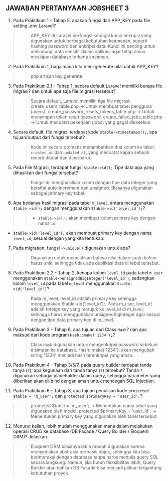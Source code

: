 ## JAWABAN PERTANYAAN JOBSHEET 3


1. Pada Praktikum 1 - Tahap 5, apakah fungsi dari APP_KEY pada file setting .env Laravel?
>> APP_KEY di Laravel berfungsi sebagai kunci enkripsi yang digunakan untuk berbagai kebutuhan keamanan, seperti hashing password dan enkripsi data. Kunci ini penting untuk melindungi data sensitif dalam aplikasi agar tetap aman meskipun database terkena ancaman.

2. Pada Praktikum 1, bagaimana kita men-generate nilai untuk APP_KEY?
>> php artisan key:generate

3. Pada Praktikum 2.1 - Tahap 1, secara default Laravel memiliki berapa file migrasi? dan untuk apa saja file migrasi tersebut?
>> Secara default, Laravel memiliki tiga file migrasi:
create_users_table.php → Untuk membuat tabel pengguna (users).
create_password_resets_tokens_table.php → Untuk menyimpan token reset password.
create_failed_jobs_table.php → Untuk mencatat pekerjaan (jobs) yang gagal dieksekus

4. Secara default, file migrasi terdapat kode `$table->timestamps();`, apa tujuan/output dari fungsi tersebut?
>> Kode ini secara otomatis menambahkan dua kolom ke tabel: `created_at` dan `updated_at`, yang mencatat kapan sebuah record dibuat dan diperbarui.

5. Pada File Migrasi, terdapat fungsi `$table->id();` Tipe data apa yang dihasilkan dari fungsi tersebut?
>> Fungsi ini menghasilkan kolom dengan tipe data integer yang bersifat auto-increment dan unsigned. Biasanya digunakan sebagai primary key tabel.

6. Apa bedanya hasil migrasi pada tabel `m_level`, antara menggunakan `$table->id();` dengan menggunakan `$table->id('level_id');`?
>> - `$table->id();` akan membuat kolom primary key dengan nama `id`.
- `$table->id('level_id');` akan membuat primary key dengan nama `level_id`, sesuai dengan yang kita tentukan.

7. Pada migration, fungsi `->unique()` digunakan untuk apa?
>> Digunakan untuk memastikan bahwa nilai dalam suatu kolom harus unik, sehingga tidak ada duplikasi data di tabel tersebut.

8. Pada Praktikum 2.2 - Tahap 2, kenapa kolom `level_id` pada tabel `m_user` menggunakan `$table->unsignedBigInteger('level_id')`, sedangkan kolom `level_id` pada tabel `m_level` menggunakan `$table->id('level_id')`?
>> Pada m_level, level_id adalah primary key sehingga menggunakan $table->id('level_id');.
Pada m_user, level_id adalah foreign key yang merujuk ke level_id di m_level, sehingga harus menggunakan unsignedBigInteger agar sesuai dengan tipe data primary key di m_level.

9. Pada Praktikum 3 - Tahap 6, apa tujuan dari Class `Hash`? dan apa maksud dari kode program `Hash::make('1234');`?
>> Class `Hash` digunakan untuk mengenkripsi password sebelum disimpan ke database.
Hash::make('1234'); akan mengubah string '1234' menjadi hash terenkripsi yang aman.

10. Pada Praktikum 4 - Tahap 3/5/7, pada query builder terdapat tanda tanya (`?`), apa kegunaan dari tanda tanya (`?`) tersebut?
Tanda `?` digunakan sebagai placeholder dalam query, sehingga parameter yang diberikan akan di-bind dengan aman untuk mencegah SQL Injection.

11. Pada Praktikum 6 - Tahap 3, apa tujuan penulisan kode `protected $table = 'm_user';` dan `protected $primaryKey = 'user_id';`?
>> protected $table = 'm_user'; → Menentukan nama tabel yang digunakan oleh model.
protected $primaryKey = 'user_id'; → Menentukan primary key yang digunakan oleh tabel tersebut.

12. Menurut kalian, lebih mudah menggunakan mana dalam melakukan operasi CRUD ke database (DB Façade / Query Builder / Eloquent ORM)? Jelaskan.
>> Eloquent ORM biasanya lebih mudah digunakan karena menyediakan abstraksi berbasis objek, sehingga kita bisa berinteraksi dengan database tanpa harus menulis query SQL secara langsung. Namun, jika butuh fleksibilitas lebih, Query Builder atau bahkan DB Facade bisa menjadi pilihan tergantung kebutuhan proyek.
